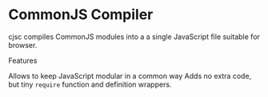 CommonJS Compiler
==============

cjsc compiles CommonJS modules into a a single JavaScript file suitable for  browser.

Features

Allows to keep JavaScript modular in a common way
Adds no extra code, but tiny `require` function and definition wrappers.
